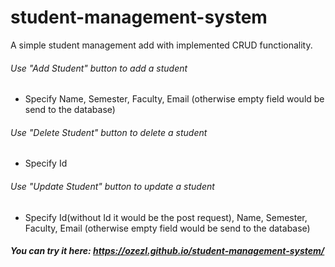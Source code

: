 # student-management-system

A simple student management add with implemented CRUD functionality.

###### Use "Add Student" button to add a student
* Specify Name, Semester, Faculty, Email (otherwise empty field would be send to the database) 
###### Use "Delete Student" button to delete a student
* Specify Id
###### Use "Update Student" button to update a student
* Specify Id(without Id it would be the post request), Name, Semester, Faculty, Email (otherwise empty field would be send to the database)

##### You can try it here: https://ozezl.github.io/student-management-system/